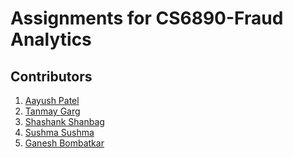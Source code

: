 # Assignments for CS6890-Fraud Analytics

## Contributors
1. [Aayush Patel](https://github.com/Aayush2492)
2. [Tanmay Garg](https://github.com/tanmaygar)
3. [Shashank Shanbag]()
4. [Sushma Sushma](https://github.com/Sushma-pl)
5. [Ganesh Bombatkar](https://github.com/Ganesh-RB)